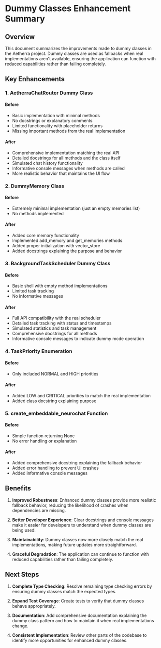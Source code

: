 # Dummy Classes Enhancement Summary

## Overview

This document summarizes the improvements made to dummy classes in the Aetherra project. Dummy classes are used as fallbacks when real implementations aren't available, ensuring the application can function with reduced capabilities rather than failing completely.

## Key Enhancements

### 1. AetherraChatRouter Dummy Class

#### Before

- Basic implementation with minimal methods
- No docstrings or explanatory comments
- Limited functionality with placeholder returns
- Missing important methods from the real implementation

#### After

- Comprehensive implementation matching the real API
- Detailed docstrings for all methods and the class itself
- Simulated chat history functionality
- Informative console messages when methods are called
- More realistic behavior that maintains the UI flow

### 2. DummyMemory Class

#### Before

- Extremely minimal implementation (just an empty memories list)
- No methods implemented

#### After

- Added core memory functionality
- Implemented add_memory and get_memories methods
- Added proper initialization with vector_store
- Added docstrings explaining the purpose and behavior

### 3. BackgroundTaskScheduler Dummy Class

#### Before

- Basic shell with empty method implementations
- Limited task tracking
- No informative messages

#### After

- Full API compatibility with the real scheduler
- Detailed task tracking with status and timestamps
- Simulated statistics and task management
- Comprehensive docstrings for all methods
- Informative console messages to indicate dummy mode operation

### 4. TaskPriority Enumeration

#### Before

- Only included NORMAL and HIGH priorities

#### After

- Added LOW and CRITICAL priorities to match the real implementation
- Added class docstring explaining purpose

### 5. create_embeddable_neurochat Function

#### Before

- Simple function returning None
- No error handling or explanation

#### After

- Added comprehensive docstring explaining the fallback behavior
- Added error handling to prevent UI crashes
- Added informative console messages

## Benefits

1. **Improved Robustness**: Enhanced dummy classes provide more realistic fallback behavior, reducing the likelihood of crashes when dependencies are missing.

2. **Better Developer Experience**: Clear docstrings and console messages make it easier for developers to understand when dummy classes are being used.

3. **Maintainability**: Dummy classes now more closely match the real implementations, making future updates more straightforward.

4. **Graceful Degradation**: The application can continue to function with reduced capabilities rather than failing completely.

## Next Steps

1. **Complete Type Checking**: Resolve remaining type checking errors by ensuring dummy classes match the expected types.

2. **Expand Test Coverage**: Create tests to verify that dummy classes behave appropriately.

3. **Documentation**: Add comprehensive documentation explaining the dummy class pattern and how to maintain it when real implementations change.

4. **Consistent Implementation**: Review other parts of the codebase to identify more opportunities for enhanced dummy classes.
